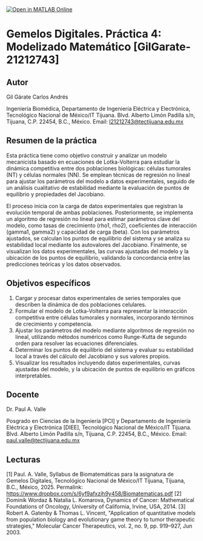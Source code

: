 [![Open in MATLAB Online](https://www.mathworks.com/images/responsive/global/open-in-matlab-online.svg)](https://matlab.mathworks.com/open/github/v1?repo=GilGarate21212743/gemelosdigitales-modelizadomatematico)

# Gemelos Digitales. Práctica 4: Modelizado Matemático [GilGarate-21212743]

## Autor
Gil Gárate Carlos Andrés 

Ingeniería Biomédica, Departamento de Ingeniería Eléctrica y Electrónica, Tecnológico Nacional de México/IT Tijuana. Blvd. Alberto Limón Padilla s/n, Tijuana, C.P. 22454, B.C., México. Email: l21212743@tectijuana.edu.mx

## Resumen de la práctica
Esta práctica tiene como objetivo construir y analizar un modelo mecanicista basado en ecuaciones de Lotka-Volterra para estudiar la dinámica competitiva entre dos poblaciones biológicas: células tumorales (NT) y células normales (NN). Se emplean técnicas de regresión no lineal para ajustar los parámetros del modelo a datos experimentales, seguido de un análisis cualitativo de estabilidad mediante la evaluación de puntos de equilibrio y propiedades del Jacobiano.

El proceso inicia con la carga de datos experimentales que registran la evolución temporal de ambas poblaciones. Posteriormente, se implementa un algoritmo de regresión no lineal para estimar parámetros clave del modelo, como tasas de crecimiento (rho1, rho2), coeficientes de interacción (gamma1, gamma2) y capacidad de carga (beta). Con los parámetros ajustados, se calculan los puntos de equilibrio del sistema y se analiza su estabilidad local mediante los autovalores del Jacobiano. Finalmente, se visualizan los datos experimentales, las curvas ajustadas del modelo y la ubicación de los puntos de equilibrio, validando la concordancia entre las predicciones teóricas y los datos observados.

## Objetivos específicos
1. Cargar y procesar datos experimentales de series temporales que describen la dinámica de dos poblaciones celulares.
2. Formular el modelo de Lotka-Volterra para representar la interacción competitiva entre células tumorales y normales, incorporando términos de crecimiento y competencia.
3. Ajustar los parámetros del modelo mediante algoritmos de regresión no lineal, utilizando métodos numéricos como Runge-Kutta de segundo orden para resolver las ecuaciones diferenciales.
4. Determinar los puntos de equilibrio del sistema y evaluar su estabilidad local a través del cálculo del Jacobiano y sus valores propios.
5. Visualizar los resultados incluyendo datos experimentales, curvas ajustadas del modelo, y la ubicación de puntos de equilibrio en gráficos interpretables.

## Docente
Dr. Paul A. Valle

Posgrado en Ciencias de la Ingeniería [PCI] y Departamento de Ingeniería Eléctrica y Electrónica [DIEE], Tecnológico Nacional de México/IT Tijuana. Blvd. Alberto Limón Padilla s/n, Tijuana, C.P. 22454, B.C., México. Email: paul.valle@tectijuana.edu.mx

## Lecturas
[1] Paul. A. Valle, Syllabus de Biomatemáticas para la asignatura de Gemelos Digitales, Tecnológico Nacional de México/IT Tijuana, Tijuana, B.C., México, 2025. Permalink: https://www.dropbox.com/s/6yf9afxzih9y458/Biomatematicas.pdf
[2] Dominik Wordaz & Natalia L. Komarova, Dynamics of Cancer: Mathematical Foundations of Oncology, University of California, Irvine, USA, 2014.
[3] Robert A. Gatenby & Thomas L. Vincent, "Application of quantitative models from population biology and evolutionary game theory to tumor therapeutic strategies," Molecular Cancer Therapeutics, vol. 2, no. 9, pp. 919–927, Jun 2003.
